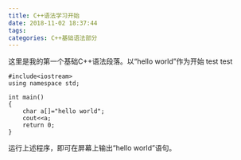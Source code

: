 ```yaml
---
title: C++语法学习开始
date: 2018-11-02 18:37:44
tags: 
categories: C++基础语法部分
---
```


这里是我的第一个基础C++语法段落。以“hello world”作为开始 test test

```
#include<iostream>
using namespace std;

int main()
{
	char a[]="hello world";
	cout<<a;
	return 0;
}
```

运行上述程序，即可在屏幕上输出“hello world”语句。
